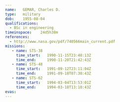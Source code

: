 ```yaml
---
name:	GEMAR, Charles D.
type:	military
dob:	1955-08-04
qualifications:
  - BSc in engineering
timeinspace:	24d5h38m
references:
  - http://www.nasa.gov/pdf/740566main_current.pdf
missions:
   - name: STS-38
     time_start:   1990-11-15T23:48:13Z
     time_end:     1990-11-20T21:42:43Z
   - name: STS-48
     time_start:   1991-09-12T23:11:04Z
     time_end:     1991-09-18T07:38:43Z
   - name: STS-62
     time_start:   1994-03-04T13:53:01Z
     time_end:     1994-03-18T13:10:43Z
evas:
---
```

